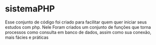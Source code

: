 # sistemaPHP
Esse conjunto de código foi criado para facilitar quem quer iniciar seus estudos com php. Nele Foram criados um conjunto de funções que torna processos como consulta em banco de dados, assim como sua conexão, mais fácies e práticas
